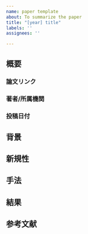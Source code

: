 ```yaml
---
name: paper template
about: To summarize the paper
title: "[year] title"
labels: ''
assignees: ''

---
```


## 概要

### 論文リンク

### 著者/所属機関

### 投稿日付

## 背景

## 新規性

## 手法

## 結果

## 参考文献
